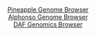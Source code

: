<div id="Pineapple_Genome_Browser" align="center">
  <a href="https://igv.org/app/?sessionURL=blob:zZLtatswGIXvRdCygWNLduMvKMNp2jVtmmwJTopLMbIiO6K25EpK0iTk3quVjf3poPmxMTDGfpGlcx4_e7CmUjHBQQxcG3VthIAF1FJsprhpazrCDVUgLnGtqAUkLamknFAQ70GJlcbpZGi.XGrdqthxmG47DeaVsJVn4wbvBMcbZRPROBeirnEhJNZCKqcn8Vo4rFp3NrTAbWubsz276yywxg6u26XgSjgt5VW.Mfvlv0Z5RbloaN6sas3eAuQmj8m4sEv8JZlPE0KoUrd0O1icJ7eDZOZdptlX_yJLx9fz1J.fTlnFsV5Jel7V5XeWtXdwcDtM7oar3tifTdAw6Ufpidc_vXxpmaTqHAUo9EIURK4Bw_iCvvxPnc3Fjuw9Gj3x7bWfZoWnsjDo3m3pZDQskLer3u3tgYMFakFWxgNAljKIEbQ86Ftd1._8eEShBWFk6EjBQPzwaAEtMXkyyx_2QG9bYwtQ9Hn1Jo4FhFxQCeJOBGGAosjtngVnMIrQwdqDlaz_HtqrdBIF0E1c189LVmuj8iJXvFU25txek9KudkeyFL37Lb66yfon7hWpZ.aueTlOAnJPmgxu_sDTAub4t19oyn4k1T8x7yNBbF0cq9s91H74bQDDmegvJ2R6M395XvZCg.r6.eldQGem7nFwSiEbrM16MzGvP51bY8kw12awZooVrGZ6OzccxQbEyPWMuoCIWhgXgayKT9CCFurCz78V9Q6Ph1c-">Pineapple Genome Browser</a>
</div>
<div id="Alphonso_Genome_Browser" align="center">
  <a href="https://igv.org/app/?sessionURL=blob:zZLRbpswGEbfxVKrTSJgoCEFqZpomqZVmkVNS6OlqpADhngxtmsbKI3y7nOjTbvppOZi0yQuzC.Dv._4bEGDpSKcgQh4ttu3XRdYQK15e4cqQfFXVGEFogJRhS0gcYElZhkG0RYUSGmUzG_Ml2uthYoch2jRqxArua18G1XolTPUKjvjlTPklKIVl0hzqZxziRrukLLptXiFhLDN2b7dd3KkkYOoWHOmuCMwK9PW_C_9NUpLzHiF06qmmuwDpCaPyZjbBfoSL.7iLMNKTXB3nZ_Fk.v4wR8ly3EwXCazq0USLI7vSMmQriU.u.0HEp7Mm9H6GbMhPfLOg40QtJ6784v4yL84Hr0IIrE6cwfuqX_qhl5o0BCW45f_qbV5yIHNebKZ8ouhabzsFvctakaTzZTerxP5Npr.ofvOApRntbEBZGs5iFxo.TCw.l7Qe1u6pxaEb4QkJyB6fLKAlijbmO2PW6A7YZwBCj_Xe30swGWOJYh6IYQDNwy9_sngBIahu7O2oJb07.G9TObhAHqx5wVpQag2QuepYkLZiDG7yQq7fD2Q52he0NvJw3dDT2RD0oo2DmZitlp25SV_j6YPDQFz.P4STdWPZPon7n0kiK1XhwrHissx6751V91Mjkfu63Sc1x2HxXrxrmx7PIehKbiskDb7zcS8_vStQZIgps2gIYqsCCW6WxiKvAWR6_lGW5Bxyo2HQJarT9CCltuHn3_r6e.edj8A">Alphonso Genome Browser</a>
</div>


<div id="DAF_Genomics_Browser" align="center">
  <a href="https://igv.org/app/?sessionURL=blob:tZFra9swFIb_i6D95Kvs2LEhDG_J0ixdx.q56VpKOLWPY2.W5UnynC7kv094HYONMgYdSELiXN5X5zmQryhkzVsSE2q5E8t1iUFkxYcUWNfgBTCUJC6hkWgQgSUKbHMk8YGUIBVkl.e6slKqk7FtF1CaO2w5q3NpSc.CzpS8VxXqVJNawOAbb2GQVs6ZTlZgQ9NVvJXchjxHKU3H7rDdbQfQx8_YdmyJW9Y3qh5Vt9qENlZYJWi3dVvg_i9G_oOyXvWLZJMmY_0aH1bFLFmvkitvkd0sg1c32buzTRZsTtN614LqBc5StfLPsnC5X7aDKt5czynbXJc8uvjw_sSbny72XS1QztzQnXpTdxp45GiQhue9RkDySrix6xshnRrU983HqzcJ9AwEr0l8e2cQJSD_rNNvD0Q9dBoUkfilH5kZhIsCBYnNyHFCN4roxA99J4rco3EgvWiemeTr7DIKHZpQGlj3wLR.WTfj.LTQn8HnwvhbZ73_FZPP70_oy5SdZ968_uTv9giL5VXB3n4s1sMToAzy5MdKLhgoHfrxfMQCjdZj2KpfXLzj3fE7">DAF Genomics Browser</a>
</div>
